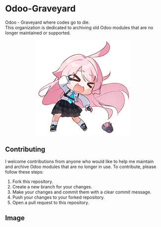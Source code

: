 # Odoo-Graveyard

Odoo - Graveyard where codes go to die.
<br>
This organization is dedicated to archiving old Odoo modules that are no longer maintained or supported.
<p align="center">
  <img src="../ClanChat_Emoji_Dummy04.png" alt="Odoo-Graveyard Image" />
</p>

## Contributing

I welcome contributions from anyone who would like to help me maintain and archive Odoo modules that are no longer in use. To contribute, please follow these steps:

1. Fork this repository.
2. Create a new branch for your changes.
3. Make your changes and commit them with a clear commit message.
4. Push your changes to your forked repository.
5. Open a pull request to this repository.

## Image
